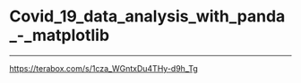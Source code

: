 # Covid_19_data_analysis_with_panda_-_matplotlib

----
https://terabox.com/s/1cza_WGntxDu4THy-d9h_Tg

